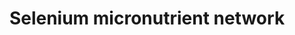 ---
annotations:
- type: Pathway Ontology
  value: selenoamino acid metabolic pathway
- type: Pathway Ontology
  value: classic metabolic pathway
authors:
- Mkutmon
- Egonw
- MaintBot
- Eweitz
description: 'The selenium-centred micronutrient biological network. The most relevant
  biochemical processes related to selenium in the context of metabolism, oxidation
  and inflammation are represented. Also, the compartmental separation (intracellular
  vs. plasma) is presented, identifying the selenium centred plasma metabolome. A
  selenoprotein database exists at: http://www.selenodb.org'
last-edited: 2022-01-31
organisms:
- Bos taurus
redirect_from:
- /index.php/Pathway:WP3257
- /instance/WP3257
schema-jsonld:
- '@context': https://schema.org/
  '@id': https://wikipathways.github.io/pathways/WP3257.html
  '@type': Dataset
  creator:
    '@type': Organization
    name: WikiPathways
  description: 'The selenium-centred micronutrient biological network. The most relevant
    biochemical processes related to selenium in the context of metabolism, oxidation
    and inflammation are represented. Also, the compartmental separation (intracellular
    vs. plasma) is presented, identifying the selenium centred plasma metabolome.
    A selenoprotein database exists at: http://www.selenodb.org'
  keywords:
  - Iron
  - Linoleic acid
  - Homocysteine
  - TXNRD2
  - Leukotriene E4
  - PRDX1
  - Leukotriene D4
  - Niacin
  - LDL
  - Calcium
  - Hydroxykynurenine
  - HbA1c
  - Copper
  - SAA2
  - a-Tocopherol
  - Methionine
  - RELA
  - HBA
  - Serine
  - H2O
  - DIO1
  - Leukotriene F4
  - DIO3
  - 5,6-Epoxytetraene
  - FAD
  - Selenium
  - ALA
  - CTH
  - IL1B
  - Thromboxane B2
  - PTGS1
  - Uric acid
  - MPO
  - ADP
  - SAA1
  - SELENOV
  - KYNU
  - SELENOM
  - NADP+
  - HDL
  - Chlorine
  - IL6
  - 8-Isoprostaglandin F2a
  - PGE3
  - THF
  - Hypoxanthine
  - SOD1
  - HDL/APOA1
  - GSSG
  - ABCA1
  - CAT
  - Fibrinogen
  - TAG
  - PGI2
  - Ascorbate
  - Zinc
  - Vitamin B12
  - O3
  - PTGS2
  - O2
  - FLAD1
  - O2-Ã‚â€œ
  - Folic acid
  - Iodine
  - GSR
  - Cysteine
  - PNPO
  - ALB
  - Heme
  - Leukotriene A4
  - SOD2
  - HOCl
  - GPX2
  - PRDX2
  - PGD2
  - 5,10-Methylene-THF
  - Cholesterol
  - Fibrin
  - SELENOW
  - SelR
  - SELENOS
  - CRP
  - DIO2
  - 5-HETE
  - Fructosamine
  - 8-OHdG
  - SELENOT
  - Nicotinamidase
  - D-dimer
  - TXNRD3
  - F2
  - APOB
  - Dihydrolipoate
  - GPX6
  - GGT1
  - DHA
  - ICAM1
  - Selenophosphate
  - Dehydroascorbic acid
  - HDL-C
  - PGG2
  - TXNRD1
  - SEPHS2
  - ALOX15B
  - PGH2
  - CCL2
  - NFKB1
  - INS
  - SAA3
  - Xanthine
  - NFKB2
  - NO2
  - Methionine sulfoxide
  - GPX3
  - SAA4
  - HNO2
  - SERPINE1
  - MTHFR
  - F7
  - SOD3
  - GPX 1
  - VLDL-TAG
  - Kynurenine
  - RFK
  - SELENOI
  - Trx-S2
  - 5-methyl-THF
  - Lipoxin B4
  - 15-HETE
  - Niacinamide
  - SELENON
  - H2O2
  - Tryptophan
  - Riboflavin
  - Manganese
  - SELENOK
  - PRDX4
  - PGF2a
  - HBG
  - Lipoic acid
  - 5-HPETE
  - PRDX5
  - VLDL
  - LDLR
  - PLAT
  - CBS
  - MDA
  - PGE1
  - EPA
  - R-Triiodothyronine (rT3)
  - GSH
  - ALOX5AP
  - SCARB1
  - PRDX3
  - PLG
  - Pyridoxal 5'-phosphate
  - Arachidonic acid
  - F2-Isoprostane
  - ALOX5
  - Trx-(SH)2
  - TNF
  - Triiodothyronine (T3)
  - Quinolinic Acid
  - GPX 4
  - 'NO'
  - SelP
  - SELENOO
  - PGE2
  - PMP
  - Glucose
  - APOA1
  - Ascorbic acid
  - DPA
  - ROS
  - MTR
  - FMN
  - SERPINA3-7
  - ATP
  - VLDL/APOB
  - ONOO-/ONOOH
  - Lipoxin A4
  - DGLA
  - oxLDL
  - HDL/SAA
  - Cystathionine
  - RNS
  - KMO
  - PGH3
  - IFNG
  - Nitrotyrosine
  - Selenide
  - Sep15
  - SelH
  - Leukotriene B4
  - NADPH
  - Leukotriene C4
  - Thyroxine (T4)
  - Selenocysteine
  - XDH
  - INSR
  - Thromboxane A2
  license: CC0
  name: Selenium micronutrient network
seo: CreativeWork
title: Selenium micronutrient network
wpid: WP3257
---